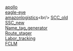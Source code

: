 [apollo](https://apollo-audit.corp.amazon.com/)<br/>
[eagle-eye](https://eagleeye-na.amazon.com/search)<br/>
[amazonlogistics](https://www.amazonlogistics.com/?)<br/>
[SCC_old](https://logistics.amazon.com/station/dashboard/MainBoard)<br/>
[SSC_new](https://logistics.amazon.com/station/dashboard/overview)<br/>
[Name_tag_generator](https://mastermind.amazon.com/tag_generator/?fc=DYX2)<br/>
[Route_stager](https://route-stager-na.corp.amazon.com/index.html?#/node/DYX2)<br/>
[Labor_tracking](http://fcmenu-iad-regionalized.corp.amazon.com/DYX2/laborTrackingKiosk)<br/>
[FCLM](https://fclm-portal.amazon.com/?warehouseId=DYX2)<br/>
